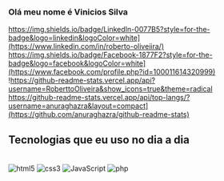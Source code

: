 ### Olá meu nome é Vinicios Silva 

https://img.shields.io/badge/LinkedIn-0077B5?style=for-the-badge&logo=linkedin&logoColor=white](https://www.linkedin.com/in/roberto-oliveiira/)
https://img.shields.io/badge/Facebook-1877F2?style=for-the-badge&logo=facebook&logoColor=white](https://www.facebook.com/profile.php?id=100011614320999)
!https://github-readme-stats.vercel.app/api?username=RoberttoOliveira&show_icons=true&theme=radical
https://github-readme-stats.vercel.app/api/top-langs/?username=anuraghazra&layout=compact](https://github.com/anuraghazra/github-readme-stats)


## Tecnologias que eu uso no dia a dia 

<div style="display: inline_block"></br>
 <img align="center" alt="html5" src="https://img.shields.io/badge/HTML5-E34F26?style=for-the-badge&logo=html5&logoColor=white"/>
 <img align="center" alt="css3" src="https://img.shields.io/badge/CSS3-1572B6?style=for-the-badge&logo=css3&logoColor=white"/>
 <img align="center" alt="JavaScript" src="https://img.shields.io/badge/JavaScript-F7DF1E?style=for-the-badge&logo=javascript&logoColor=black"/>
 <img align="center" alt="php" src="https://img.shields.io/badge/PHP-777BB4?style=for-the-badge&logo=php&logoColor=white"/>
</div>
